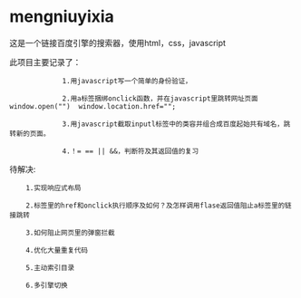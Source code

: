 # mengniuyixia
这是一个链接百度引擎的搜索器，使用html，css，javascript


此项目主要记录了：
                 
                 1.用javascript写一个简单的身份验证，
                 
                 2.用a标签捆绑onclick函数，并在javascript里跳转网址页面 window.open("")  window.location.href="";
                 
                 3.用javascript截取inputl标签中的类容并组合成百度起始共有域名，跳转新的页面。
                 
                 4.！= == || &&，判断符及其返回值的复习
                  
  待解决:
  
        1.实现响应式布局
         
        2.标签里的href和onclick执行顺序及如何？及怎样调用flase返回值阻止a标签里的链接跳转 
        
        3.如何阻止网页里的弹窗拦截
        
        4.优化大量重复代码
        
        5.主动索引目录
        
        6.多引擎切换 
         
